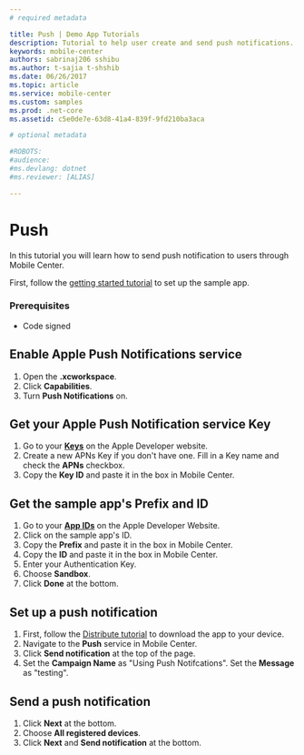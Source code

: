 ```yaml
---
# required metadata

title: Push | Demo App Tutorials
description: Tutorial to help user create and send push notifications.
keywords: mobile-center
authors: sabrinaj206 sshibu
ms.author: t-sajia t-shshib
ms.date: 06/26/2017
ms.topic: article
ms.service: mobile-center
ms.custom: samples
ms.prod: .net-core
ms.assetid: c5e0de7e-63d8-41a4-839f-9fd210ba3aca

# optional metadata

#ROBOTS:
#audience:
#ms.devlang: dotnet
#ms.reviewer: [ALIAS]

---
```



# Push
In this tutorial you will learn how to send push notification to users through Mobile Center.

First, follow the [getting started tutorial](/getting-started.md) to set up the sample app.

### Prerequisites
- Code signed

## Enable Apple Push Notifications service
1. Open the **.xcworkspace**.
2. Click **Capabilities**.
3. Turn **Push Notifications** on.

<!--![push capability](images/ios-enable-push-capability.png)-->


## Get your Apple Push Notification service Key
1. Go to your **[Keys](https://developer.apple.com/account/ios/authkey/)** on the Apple Developer website.
2. Create a new APNs Key if you don't have one. Fill in a Key name and check the **APNs** checkbox.
3. Copy the **Key ID** and paste it in the box in Mobile Center.

## Get the sample app's Prefix and ID
1. Go to your **[App IDs](https://developer.apple.com/account/ios/identifier/bundle)** on the Apple Developer Website.
2. Click on the sample app's ID.
3. Copy the **Prefix** and paste it in the box in Mobile Center.
4. Copy the **ID** and paste it in the box in Mobile Center.
5. Enter your Authentication Key. <!-- UPDATE THIS -->
5. Choose **Sandbox**.
6. Click **Done** at the bottom.

## Set up a push notification
1. First, follow the [Distribute tutorial](distribute.md) to download the app to your device.
2. Navigate to the **Push** service in Mobile Center.
3. Click **Send notification** at the top of the page.
4. Set the **Campaign Name** as "Using Push Notifcations". Set the **Message** as "testing".

<!--![setting up push](images/Screen%20Shot%202017-06-28%20at%208.58.44%20PM.jpg)-->

## Send a push notification
1. Click **Next** at the bottom.
2. Choose **All registered devices**.
3. Click **Next** and **Send notification** at the bottom.
